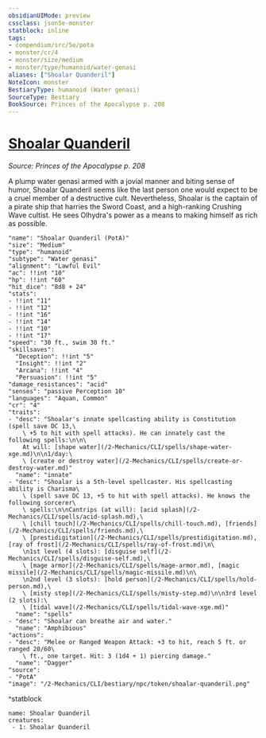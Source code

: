 ```yaml
---
obsidianUIMode: preview
cssclass: json5e-monster
statblock: inline
tags:
- compendium/src/5e/pota
- monster/cr/4
- monster/size/medium
- monster/type/humanoid/water-genasi
aliases: ["Shoalar Quanderil"]
NoteIcon: monster
BestiaryType: humanoid (Water genasi)
SourceType: Bestiary
BookSource: Princes of the Apocalypse p. 208
---
```

# [Shoalar Quanderil](2-Mechanics/CLI/bestiary/npc/shoalar-quanderil-pota.md)
*Source: Princes of the Apocalypse p. 208*  

A plump water genasi armed with a jovial manner and biting sense of humor, Shoalar Quanderil seems like the last person one would expect to be a cruel member of a destructive cult. Nevertheless, Shoalar is the captain of a pirate ship that harries the Sword Coast, and a high-ranking Crushing Wave cultist. He sees Olhydra's power as a means to making himself as rich as possible.

```statblock
"name": "Shoalar Quanderil (PotA)"
"size": "Medium"
"type": "humanoid"
"subtype": "Water genasi"
"alignment": "Lawful Evil"
"ac": !!int "10"
"hp": !!int "60"
"hit_dice": "8d8 + 24"
"stats":
- !!int "11"
- !!int "12"
- !!int "16"
- !!int "14"
- !!int "10"
- !!int "17"
"speed": "30 ft., swim 30 ft."
"skillsaves":
  "Deception": !!int "5"
  "Insight": !!int "2"
  "Arcana": !!int "4"
  "Persuasion": !!int "5"
"damage_resistances": "acid"
"senses": "passive Perception 10"
"languages": "Aquan, Common"
"cr": "4"
"traits":
- "desc": "Shoalar's innate spellcasting ability is Constitution (spell save DC 13,\
    \ +5 to hit with spell attacks). He can innately cast the following spells:\n\n\
    At will: [shape water](/2-Mechanics/CLI/spells/shape-water-xge.md)\n\n1/day:\
    \ [create or destroy water](/2-Mechanics/CLI/spells/create-or-destroy-water.md)"
  "name": "innate"
- "desc": "Shoalar is a 5th-level spellcaster. His spellcasting ability is Charisma\
    \ (spell save DC 13, +5 to hit with spell attacks). He knows the following sorcerer\
    \ spells:\n\nCantrips (at will): [acid splash](/2-Mechanics/CLI/spells/acid-splash.md),\
    \ [chill touch](/2-Mechanics/CLI/spells/chill-touch.md), [friends](/2-Mechanics/CLI/spells/friends.md),\
    \ [prestidigitation](/2-Mechanics/CLI/spells/prestidigitation.md), [ray of frost](/2-Mechanics/CLI/spells/ray-of-frost.md)\n\
    \n1st level (4 slots): [disguise self](/2-Mechanics/CLI/spells/disguise-self.md),\
    \ [mage armor](/2-Mechanics/CLI/spells/mage-armor.md), [magic missile](/2-Mechanics/CLI/spells/magic-missile.md)\n\
    \n2nd level (3 slots): [hold person](/2-Mechanics/CLI/spells/hold-person.md),\
    \ [misty step](/2-Mechanics/CLI/spells/misty-step.md)\n\n3rd level (2 slots):\
    \ [tidal wave](/2-Mechanics/CLI/spells/tidal-wave-xge.md)"
  "name": "spells"
- "desc": "Shoalar can breathe air and water."
  "name": "Amphibious"
"actions":
- "desc": "Melee or Ranged Weapon Attack: +3 to hit, reach 5 ft. or ranged 20/60\
    \ ft., one target. Hit: 3 (1d4 + 1) piercing damage."
  "name": "Dagger"
"source":
- "PotA"
"image": "/2-Mechanics/CLI/bestiary/npc/token/shoalar-quanderil.png"
```
^statblock

```encounter-table
name: Shoalar Quanderil
creatures:
 - 1: Shoalar Quanderil
```